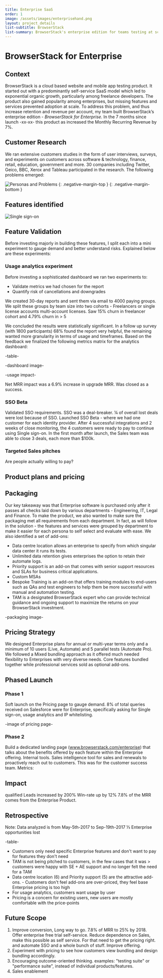 ```yaml
---
title: Enterprise SaaS
order: 1
image: /assets/images/enterprisehand.png
layout: project_details
list-subtitle: BrowserStack
list-summary: BrowserStack's enterprise edition for teams testing at scale.
---
```


# BrowserStack for Enterprise

## Context

BrowserStack is a cloud based website and mobile app testing product. It started out with a predominantly self-service SaaS model which led to exponential organic growth, particularly among freelance developers. The product also gained popularity among enterprises, but missing features and services prevented adoption at scale. To address this problem, and thus increase retention and revenue per account, my team built BrowserStack’s enterprise edition - _BrowserStack for Enterprise._ In the 7 months since launch -xx-xx- this product as increased the Monthly Recurring Revenue by 7%.


## Customer Research

We ran extensive customers studies in the form of user interviews, surveys, and experiments on customers across software & technology, finance, retail, education, government and more. 30 companies including Twitter, Geico, BBC, Xerox and Tableau participated in the research. The following problems emerged:

![Personas and Problems](/assets/images/saas_personas.png)
{: .negative-margin-top }
{: .negative-margin-bottom }

## Features identified

![Single sign-on](/assets/images/features_grid_white.png)



## Feature Validation

Before investing majorly in building these features, I split each into a mini experiment to gauge demand and better understand risks. Explained below are these experiments:

### Usage analytics experiment
Before investing a sophisticated dashboard we ran two experiments to:
- Validate metrics we had chosen for the report
- Quantify risk of cancellations and downgrades

We created 30-day reports and sent them via email to 4000 paying groups. We split these groups by team size into two cohorts - Freelancers or single license accounts multi-account licenses. Saw 15% churn in freelancer cohort
and 4.79% churn in > 5

We concluded the results were statistically significant. In a follow up survey (with 1800 participants) 68% found the report very helpful, the remaining wanted more granularity in terms of usage and timeframes. Based on the feedback we finalized the following metrics matrix for the analytics dashboard:

-table-

-dashboard image-

-usage impact-

Net MRR impact was a 6.9% increase in upgrade MRR. Was closed as a success.

### SSO Beta

Validated SSO requirements. SSO was a deal-breaker. ¼ of overall lost deals were lost because of SSO. Launched SSO Beta - where we had one customer for each identity provider. After 4 successful integrations and 2 weeks of close monitoring, the 4 customers were ready to pay to continue using Single sign-on. In the first month after launch, the Sales team was able to close 3 deals, each more than $100k.

### Targeted Sales pitches
Are people actually willing to pay?

## Product plans and pricing

## Packaging
Our key takeaway was that Enterprise software is purchased only after it passes all checks laid down by various departments - Engineering, IT, Legal and Finance. To make the product, we also wanted to make sure the packaging met all requirements from each department. In fact, as will follow in the solution - the features and services were grouped by department to make it easier for each persona to self select and evaluate with ease. We also identified a set of add-ons:

- Data centre location allows an enterprise to specify from which singular data center it runs its tests.
- Unlimited data retention gives enterprises the option to retain their automate logs.
- Priority support is an add-on that comes with senior support resources and SLAs for business critical applications.
- Custom MSAs
- Bespoke Training is an add-on that offers training modules to end-users such as QAs and test engineers to help them be more successful with manual and automation testing.
- TAM is a designated BrowserStack expert who can provide technical guidance and ongoing support to maximize the returns on your BrowserStack investment.

-packaging image-

## Pricing Strategy

We designed Enterprise plans for annual or multi-year terms only and a minimum of 10 users (Live, Automate) and 5 parallel tests (Automate Pro). We followed a Mixed bundling approach as it offered much needed flexibility to Enterprises with very diverse needs. Core features bundled together while professional services sold as optional add-ons.


## Phased Launch

### Phase 1
Soft launch on the Pricing page to gauge demand. 8% of total queries received on Salesforce were for Enterprise, specifically asking for Single sign-on, usage analytics and IP whitelisting.

 -image of pricing page-

### Phase 2

Build a dedicated landing page (www.browserstack.com/enterprise) that talks about the benefits offered by each feature within the Enterprise offering. Internal tools. Sales intelligence tool for sales and renewals to proactively reach out to customers. This was for the customer success team. Metrics:

## Impact
qualified Leads increased by 200%
Win-rate up by 12%
7.8% of the MRR comes from the Enterprise Product.


## Retrospective

Note: Data analyzed is from May-5th-2017 to Sep-19th-2017
⅓  Enterprise opportunities lost

-table-

- Customers only need specific Enterprise features and don't want to pay for features they don't need
- TAM is not being pitched to customers, in the few cases that it was > customers were happy with SE + AE support and no longer felt the need for a TAM
- Data centre location (6) and Priority support (5) are the attractive add-ons. - Customers don't feel add-ons are over-priced, they feel base Enterprise pricing is too high
- For usage analytics, customers want usage by user
- Pricing is a concern for existing users, new users are mostly comfortable with the price-points


## Future Scope

1. Improve conversion, Long way to go. 7.8% of MRR to 25% by 2018. Offer enterprise free trial self-service. Reduce dependence on Sales, make this possible as self service. For that need to get the pricing right. and automate SSO and a whole bunch of stuff. Improve offering.
2. Experiment with pricing to see how customers view bundling and design bundling accordingly.
3. Encouraging outcome-oriented thinking. examples: "testing suite" or "performance suite", instead of individual products/features.
4. Sales enablement
